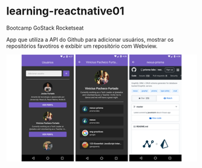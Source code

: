 # learning-reactnative01
Bootcamp GoStack Rocketseat

App que utiliza a API do Github para adicionar usuários, mostrar os repositórios favotiros e exbibir um repositório com Webview. 

![](https://github.com/JosiasFurtado/learning-reactnative01/blob/master/Ss.png)
